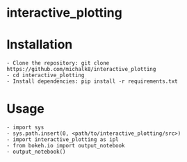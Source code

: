 # interactive_plotting

# Installation
    - Clone the repository: git clone https://github.com/michalk8/interactive_plotting  
    - cd interactive_plotting  
    - Install dependencies: pip install -r requirements.txt  

# Usage
    - import sys  
    - sys.path.insert(0, <path/to/interactive_plotting/src>)  
    - import interactive_plotting as ipl  
    - from bokeh.io import output_notebook
    - output_notebook()
